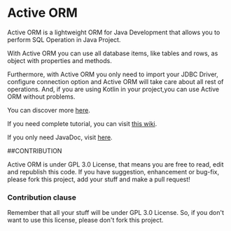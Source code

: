 # Active ORM

Active ORM is a lightweight ORM for Java Development that allows you to perform SQL Operation in Java Project.

With Active ORM you can use all database items, like tables and rows, as object with properties and methods.

Furthermore, with Active ORM you only need to import your JDBC Driver, configure connection option and Active ORM will take care about all rest of operations. And, if you are using Kotlin in your project,you can use Active ORM without problems.

You can discover more [here](https://andreacivita.github.io/active-orm/).

If you need complete tutorial, you can visit [this wiki](https://github.com/andreacivita/active-orm/wiki).

If you only need JavaDoc, visit [here](https://andreacivita.github.io/active-orm/javadoc/).

##CONTRIBUTION

Active ORM is under GPL 3.0 License, that means you are free to read, edit and republish this code. If you have suggestion, enhancement or bug-fix, please fork this project, add your stuff and make a pull request! 

### Contribution clause

Remember that all your stuff will be under GPL 3.0 License. So, if you don't want to use this license, please don't fork this project.
